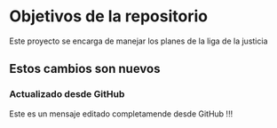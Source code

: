 # Objetivos de la repositorio

Este proyecto se encarga de manejar los planes de la liga de la justicia


## Estos cambios son nuevos


### Actualizado desde GitHub
Este es un mensaje editado completamende desde GitHub !!!

